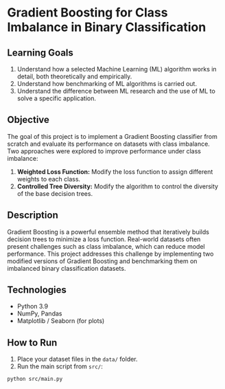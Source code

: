 # Gradient Boosting for Class Imbalance in Binary Classification

## Learning Goals
1. Understand how a selected Machine Learning (ML) algorithm works in detail, both theoretically and empirically.
2. Understand how benchmarking of ML algorithms is carried out.
3. Understand the difference between ML research and the use of ML to solve a specific application.

## Objective
The goal of this project is to implement a Gradient Boosting classifier from scratch and evaluate its performance on datasets with class imbalance. Two approaches were explored to improve performance under class imbalance:

1. **Weighted Loss Function:** Modify the loss function to assign different weights to each class.  
2. **Controlled Tree Diversity:** Modify the algorithm to control the diversity of the base decision trees.

## Description
Gradient Boosting is a powerful ensemble method that iteratively builds decision trees to minimize a loss function. Real-world datasets often present challenges such as class imbalance, which can reduce model performance. This project addresses this challenge by implementing two modified versions of Gradient Boosting and benchmarking them on imbalanced binary classification datasets.

## Technologies
- Python 3.9
- NumPy, Pandas
- Matplotlib / Seaborn (for plots)

## How to Run
1. Place your dataset files in the `data/` folder.
2. Run the main script from `src/`:

```bash
python src/main.py

